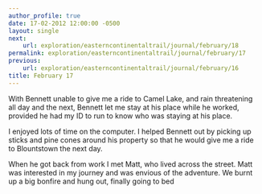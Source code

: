 ```yaml
---
author_profile: true
date: 17-02-2012 12:00:00 -0500
layout: single
next:
    url: exploration/easterncontinentaltrail/journal/february/18
permalink: exploration/easterncontinentaltrail/journal/february/17
previous:
    url: exploration/easterncontinentaltrail/journal/february/16
title: February 17
---
```

With Bennett unable to give me a ride to Camel Lake, and rain threatening all day and the next, Bennett let me stay at his place while he worked, provided he had my ID to run to know who was staying at his place.

I enjoyed lots of time on the computer. I helped Bennett out by picking up sticks and pine cones around his property so that he would give me a ride to Blountstown the next day.

When he got back from work I met Matt, who lived across the street. Matt was interested in my journey and was envious of the adventure. We burnt up a big bonfire and hung out, finally going to bed 